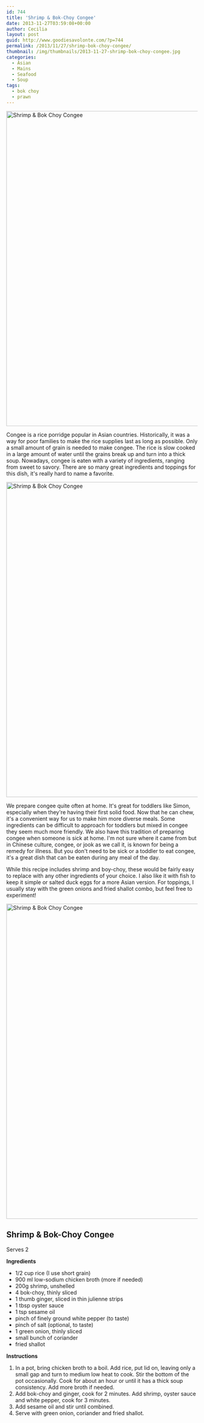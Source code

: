 ```yaml
---
id: 744
title: 'Shrimp & Bok-Choy Congee'
date: 2013-11-27T03:59:08+00:00
author: Cecilia
layout: post
guid: http://www.goodiesavolonte.com/?p=744
permalink: /2013/11/27/shrimp-bok-choy-congee/
thumbnail: /img/thumbnails/2013-11-27-shrimp-bok-choy-congee.jpg
categories:
  - Asian
  - Mains
  - Seafood
  - Soup
tags:
  - bok choy
  - prawn
---
```

<input class="jpibfi" type="hidden" />

[<img class="alignnone size-full wp-image-752" alt="Shrimp & Bok Choy Congee" src="http://www.goodiesavolonte.com/wp-content/uploads/2013/11/shrimp-bok-choy-congee-01.jpg" width="552" height="828" />](http://www.goodiesavolonte.com/wp-content/uploads/2013/11/shrimp-bok-choy-congee-01.jpg)

Congee is a rice porridge popular in Asian countries. Historically, it was a way for poor families to make the rice supplies last as long as possible. Only a small amount of grain is needed to make congee. The rice is slow cooked in a large amount of water until the grains break up and turn into a thick soup. Nowadays, congee is eaten with a variety of ingredients, ranging from sweet to savory. There are so many great ingredients and toppings for this dish, it's really hard to name a favorite.

<!--more-->

[<img class="alignnone size-full wp-image-751" alt="Shrimp & Bok Choy Congee" src="http://www.goodiesavolonte.com/wp-content/uploads/2013/11/shrimp-bok-choy-congee-03.jpg" width="552" height="828" />](http://www.goodiesavolonte.com/wp-content/uploads/2013/11/shrimp-bok-choy-congee-03.jpg)

We prepare congee quite often at home. It's great for toddlers like Simon, especially when they're having their first solid food. Now that he can chew, it's a convenient way for us to make him more diverse meals. Some ingredients can be difficult to approach for toddlers but mixed in congee they seem much more friendly. We also have this tradition of preparing congee when someone is sick at home. I'm not sure where it came from but in Chinese culture, congee, or jook as we call it, is known for being a remedy for illness. But you don't need to be sick or a toddler to eat congee, it's a great dish that can be eaten during any meal of the day.

While this recipe includes shrimp and boy-choy, these would be fairly easy to replace with any other ingredients of your choice. I also like it with fish to keep it simple or salted duck eggs for a more Asian version. For toppings, I usually stay with the green onions and fried shallot combo, but feel free to experiment!

[<img class="alignnone size-full wp-image-750" alt="Shrimp & Bok Choy Congee" src="http://www.goodiesavolonte.com/wp-content/uploads/2013/11/shrimp-bok-choy-congee-02.jpg" width="552" height="828" />](http://www.goodiesavolonte.com/wp-content/uploads/2013/11/shrimp-bok-choy-congee-02.jpg)

<div class="recipe-box">
  <h2 class="recipe-title">
    Shrimp & Bok-Choy Congee
  </h2>
  
  <p>
    Serves 2
  </p>
  
  <p>
    <strong>Ingredients</strong>
  </p>
  
  <ul>
    <li>
      1/2 cup rice (I use short grain)
    </li>
    <li>
      900 ml low-sodium chicken broth (more if needed)
    </li>
    <li>
      200g shrimp, unshelled
    </li>
    <li>
      4 bok-choy, thinly sliced
    </li>
    <li>
      1 thumb ginger, sliced in thin julienne strips
    </li>
    <li>
      1 tbsp oyster sauce
    </li>
    <li>
      1 tsp sesame oil
    </li>
    <li>
      pinch of finely ground white pepper (to taste)
    </li>
    <li>
      pinch of salt (optional, to taste)
    </li>
    <li>
      1 green onion, thinly sliced
    </li>
    <li>
      small bunch of coriander
    </li>
    <li>
      fried shallot
    </li>
  </ul>
  
  <p>
    <strong>Instructions</strong>
  </p>
  
  <ol>
    <li>
      In a pot, bring chicken broth to a boil. Add rice, put lid on, leaving only a small gap and turn to medium low heat to cook. Stir the bottom of the pot occasionally. Cook for about an hour or until it has a thick soup consistency. Add more broth if needed.
    </li>
    <li>
      Add bok-choy and ginger, cook for 2 minutes. Add shrimp, oyster sauce and white pepper, cook for 3 minutes.
    </li>
    <li>
      Add sesame oil and stir until combined.
    </li>
    <li>
      Serve with green onion, coriander and fried shallot.
    </li>
  </ol>
</div>